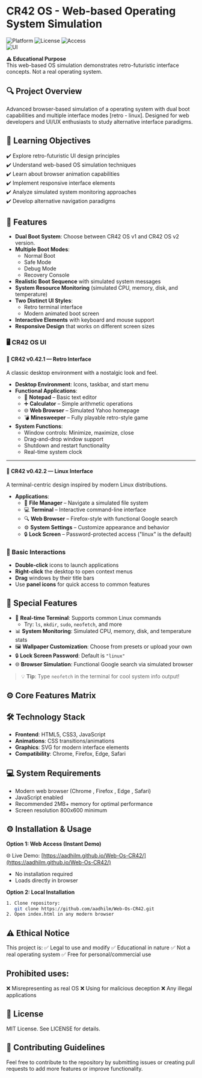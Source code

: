 # CR42 OS - Web-based Operating System Simulation

![Platform](https://img.shields.io/badge/Platform-Web-brightgreen)
![License](https://img.shields.io/badge/License-MIT-yellow)
![Access](https://img.shields.io/badge/Access-Browser%20Based-9cf)  
![UI](https://img.shields.io/badge/UI-Retro%2FModern-ff69b4)  

**⚠️ Educational Purpose**  
This web-based OS simulation demonstrates retro-futuristic interface concepts. Not a real operating system.

## 🔍 Project Overview

Advanced browser-based simulation of a operating system with dual boot capabilities and multiple interface modes [retro - linux]. Designed for web developers and UI/UX enthusiasts to study alternative interface paradigms.

## 🎯 Learning Objectives
✔️ Explore retro-futuristic UI design principles  
✔️ Understand web-based OS simulation techniques  
✔️ Learn about browser animation capabilities  
✔️ Implement responsive interface elements  
✔️ Analyze simulated system monitoring approaches  
✔️ Develop alternative navigation paradigms  

## 🚀 Features

- **Dual Boot System**: Choose between CR42 OS v1 and CR42 OS v2 version.
- **Multiple Boot Modes**:
  - Normal Boot
  - Safe Mode
  - Debug Mode
  - Recovery Console
- **Realistic Boot Sequence** with simulated system messages
- **System Resource Monitoring** (simulated CPU, memory, disk, and temperature)
- **Two Distinct UI Styles**:
  - Retro terminal interface
  - Modern animated boot screen
- **Interactive Elements** with keyboard and mouse support
- **Responsive Design** that works on different screen sizes

### 🖥️ CR42 OS UI

#### 🔷 CR42 v0.42.1 — Retro Interface
A classic desktop environment with a nostalgic look and feel.

- **Desktop Environment**: Icons, taskbar, and start menu
- **Functional Applications**:
  - 📝 **Notepad** – Basic text editor  
  - ➕ **Calculator** – Simple arithmetic operations  
  - 🌐 **Web Browser** – Simulated Yahoo homepage  
  - 💣 **Minesweeper** – Fully playable retro-style game
- **System Functions**:
  - Window controls: Minimize, maximize, close  
  - Drag-and-drop window support  
  - Shutdown and restart functionality  
  - Real-time system clock
 
 ------

#### 🐧 CR42 v0.42.2 — Linux Interface
A terminal-centric design inspired by modern Linux distributions.

- **Applications**:
  - 📁 **File Manager** – Navigate a simulated file system  
  - 💻 **Terminal** – Interactive command-line interface  
  - 🔍 **Web Browser** – Firefox-style with functional Google search  
  - ⚙️ **System Settings** – Customize appearance and behavior  
  - 🔒 **Lock Screen** – Password-protected access ("linux" is the default)  

### 🧭 Basic Interactions

- **Double-click** icons to launch applications  
- **Right-click** the desktop to open context menus  
- **Drag** windows by their title bars  
- Use **panel icons** for quick access to common features  

## 🌟 Special Features

- 💬 **Real-time Terminal**: Supports common Linux commands  
  - Try: `ls`, `mkdir`, `sudo`, `neofetch`, and more  
- 📊 **System Monitoring**: Simulated CPU, memory, disk, and temperature stats  
- 🖼️ **Wallpaper Customization**: Choose from presets or upload your own  
- 🔒 **Lock Screen Password**: Default is `"linux"`  
- 🌐 **Browser Simulation**: Functional Google search via simulated browser  
> 💡 **Tip**: Type `neofetch` in the terminal for cool system info output!


## ⚙️ Core Features Matrix

## 🛠️ Technology Stack
- **Frontend**: HTML5, CSS3, JavaScript
- **Animations**: CSS transitions/animations
- **Graphics**: SVG for modern interface elements
- **Compatibility**: Chrome, Firefox, Edge, Safari

## 💻 System Requirements
- Modern web browser (Chrome , Firefox , Edge , Safari)
- JavaScript enabled
- Recommended 2MB+ memory for optimal performance
- Screen resolution 800x600 minimum

## ⚙️ Installation & Usage

**Option 1: Web Access (Instant Demo)**

🌐 Live Demo: [https://aadhilm.github.io/Web-Os-CR42/](https://aadhilm.github.io/Web-Os-CR42/)  
- No installation required
- Loads directly in browser

**Option 2: Local Installation**
```bash
1. Clone repository:
   git clone https://github.com/aadhilm/Web-Os-CR42.git
2. Open index.html in any modern browser
```

## ⚠️ Ethical Notice
This project is:
✅ Legal to use and modify
✅ Educational in nature
✅ Not a real operating system
✅ Free for personal/commercial use

## Prohibited uses:
❌ Misrepresenting as real OS
❌ Using for malicious deception
❌ Any illegal applications


## 📜 License
MIT License. See LICENSE for details.


## 🤝 Contributing Guidelines
Feel free to contribute to the repository by submitting issues or creating pull requests to add more features or improve functionality.
